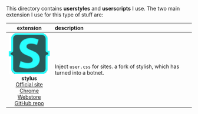 This directory contains **userstyles** and **userscripts** I use. The two main extension I use for this type of stuff are:  

| extension | description |
|:---------:|:------------|
|![](/img/stylusicon.png)<br/>**stylus**</br>[Official site][stylus-site]<br/>[Chrome Webstore][stylus-chrome]<br/>[GitHub repo][stylus-github] | Inject `user.css` for sites. a fork of stylish, which has turned into a botnet. 

[stylus-chrome]: https://chrome.google.com/webstore/detail/stylus/clngdbkpkpeebahjckkjfobafhncgmne
[stylus-site]: https://add0n.com/stylus.html
[stylus-github]: https://github.com/openstyles/stylus/
